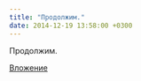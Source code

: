 ```yaml
---
title: "Продолжим."
date: 2014-12-19 13:58:00 +0300
---
```


Продолжим.

[Вложение](/assets/vk_photos/2/wNNBigtDYBw.jpg)

